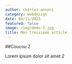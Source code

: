 ```yaml
---
author: charles-annoni
category: webdesign
date: 04/11/2023
featured: false
image: /img/demo-3.jpg
title: Mon troisieme article
---
```

##Coucou 2

Lorem ipsum dolor sit amet 2